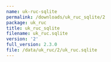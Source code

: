 ```yaml
---
name: uk-ruc-sqlite
permalink: /downloads/uk_ruc_sqlite/2
package: uk_ruc
title: uk_ruc_sqlite
filename: uk_ruc.sqlite
version: '2'
full_version: 2.3.0
file: /data/uk_ruc/2/uk_ruc.sqlite
---
```


